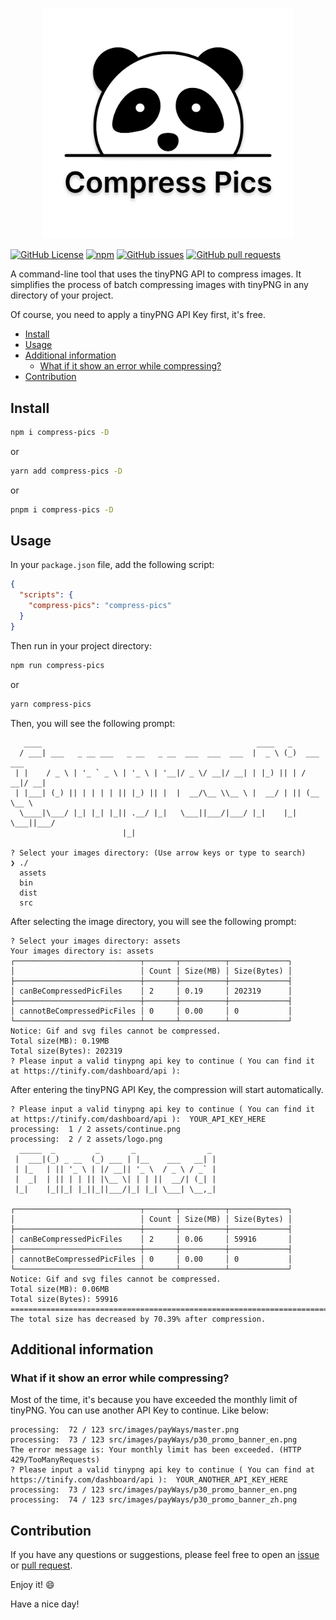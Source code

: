 <p align="center">
  <img src="./assets/logo.png" alt="Compress Pics Logo" width="400"/>
</p>

[![GitHub License](https://img.shields.io/github/license/gaohaoyang/compress-pics?color=blue)](https://github.com/Gaohaoyang/compress-pics/blob/main/LICENSE) [![npm](https://img.shields.io/npm/v/compress-pics)](https://www.npmjs.com/package/compress-pics) [![GitHub issues](https://img.shields.io/github/issues/gaohaoyang/compress-pics)](https://github.com/Gaohaoyang/compress-pics/issues) [![GitHub pull requests](https://img.shields.io/github/issues-pr/gaohaoyang/compress-pics)](https://github.com/Gaohaoyang/compress-pics/pulls)

A command-line tool that uses the tinyPNG API to compress images. It simplifies the process of batch compressing images with tinyPNG in any directory of your project.

Of course, you need to apply a tinyPNG API Key first, it's free.


<!-- @import "[TOC]" {cmd="toc" depthFrom=1 depthTo=6 orderedList=false} -->

<!-- code_chunk_output -->

- [Install](#install)
- [Usage](#usage)
- [Additional information](#additional-information)
  - [What if it show an error while compressing?](#what-if-it-show-an-error-while-compressing)
- [Contribution](#contribution)

<!-- /code_chunk_output -->



## Install

```bash
npm i compress-pics -D
```

or

```bash
yarn add compress-pics -D
```

or

```bash
pnpm i compress-pics -D
```

## Usage

In your `package.json` file, add the following script:

```json
{
  "scripts": {
    "compress-pics": "compress-pics"
  }
}
```

Then run in your project directory:

```bash
npm run compress-pics
```

or

```bash
yarn compress-pics
```

Then, you will see the following prompt:

```
   ____                                                ____   _
  / ___| ___   _ __ ___   _ __   _ __  ___  ___  ___  |  _ \ (_)  ___  ___
 | |    / _ \ | '_ ` _ \ | '_ \ | '__|/ _ \/ __|/ __| | |_) || | / __|/ __|
 | |___| (_) || | | | | || |_) || |  |  __/\__ \\__ \ |  __/ | || (__ \__ \
  \____|\___/ |_| |_| |_|| .__/ |_|   \___||___/|___/ |_|    |_| \___||___/
                         |_|

? Select your images directory: (Use arrow keys or type to search)
❯ ./
  assets
  bin
  dist
  src
```

After selecting the image directory, you will see the following prompt:

```
? Select your images directory: assets
Your images directory is: assets
┌────────────────────────────┬───────┬──────────┬─────────────┐
│                            │ Count │ Size(MB) │ Size(Bytes) │
├────────────────────────────┼───────┼──────────┼─────────────┤
│ canBeCompressedPicFiles    │ 2     │ 0.19     │ 202319      │
├────────────────────────────┼───────┼──────────┼─────────────┤
│ cannotBeCompressedPicFiles │ 0     │ 0.00     │ 0           │
└────────────────────────────┴───────┴──────────┴─────────────┘
Notice: Gif and svg files cannot be compressed.
Total size(MB): 0.19MB
Total size(Bytes): 202319
? Please input a valid tinypng api key to continue ( You can find it at https://tinify.com/dashboard/api ):
```

After entering the tinyPNG API Key, the compression will start automatically.

```
? Please input a valid tinypng api key to continue ( You can find it at https://tinify.com/dashboard/api ):  YOUR_API_KEY_HERE
processing:  1 / 2 assets/continue.png
processing:  2 / 2 assets/logo.png
  _____  _         _       _                _
 |  ___|(_) _ __  (_) ___ | |__    ___   __| |
 | |_   | || '_ \ | |/ __|| '_ \  / _ \ / _` |
 |  _|  | || | | || |\__ \| | | ||  __/| (_| |
 |_|    |_||_| |_||_||___/|_| |_| \___| \__,_|

┌────────────────────────────┬───────┬──────────┬─────────────┐
│                            │ Count │ Size(MB) │ Size(Bytes) │
├────────────────────────────┼───────┼──────────┼─────────────┤
│ canBeCompressedPicFiles    │ 2     │ 0.06     │ 59916       │
├────────────────────────────┼───────┼──────────┼─────────────┤
│ cannotBeCompressedPicFiles │ 0     │ 0.00     │ 0           │
└────────────────────────────┴───────┴──────────┴─────────────┘
Notice: Gif and svg files cannot be compressed.
Total size(MB): 0.06MB
Total size(Bytes): 59916
================================================================================
The total size has decreased by 70.39% after compression.
```

## Additional information

### What if it show an error while compressing?

Most of the time, it's because you have exceeded the monthly limit of tinyPNG. You can use another API Key to continue. Like below:

```
processing:  72 / 123 src/images/payWays/master.png
processing:  73 / 123 src/images/payWays/p30_promo_banner_en.png
The error message is: Your monthly limit has been exceeded. (HTTP 429/TooManyRequests)
? Please input a valid tinypng api key to continue ( You can find at https://tinify.com/dashboard/api ):  YOUR_ANOTHER_API_KEY_HERE
processing:  73 / 123 src/images/payWays/p30_promo_banner_en.png
processing:  74 / 123 src/images/payWays/p30_promo_banner_zh.png
```

## Contribution

If you have any questions or suggestions, please feel free to open an [issue](https://github.com/Gaohaoyang/compress-pics/issues) or [pull request](https://github.com/Gaohaoyang/compress-pics/pulls).

Enjoy it! :smile:

Have a nice day!
